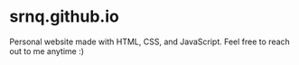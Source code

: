 # srnq.github.io
Personal website made with HTML, CSS, and JavaScript. Feel free to reach out to me anytime :)
